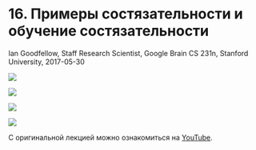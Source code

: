 # 16\. Примеры состязательности и обучение состязательности

Ian Goodfellow, Staff Research Scientist, Google Brain
CS 231n, Stanford University, 2017-05-30

![](https://raw.githubusercontent.com/AlexandrParkhomenko/ml/main/stanford/images/cs231n_2017_lecture16_page-0004.jpg)

![](https://raw.githubusercontent.com/AlexandrParkhomenko/ml/main/stanford/images/cs231n_2017_lecture16_page-0005.jpg)

![](https://raw.githubusercontent.com/AlexandrParkhomenko/ml/main/stanford/images/cs231n_2017_lecture16_page-0006.jpg)

![](https://raw.githubusercontent.com/AlexandrParkhomenko/ml/main/stanford/images/cs231n_2017_lecture16_page-0008.jpg)

С оригинальной лекцией можно ознакомиться на [YouTube](https://youtu.be/CIfsB_EYsVI).
